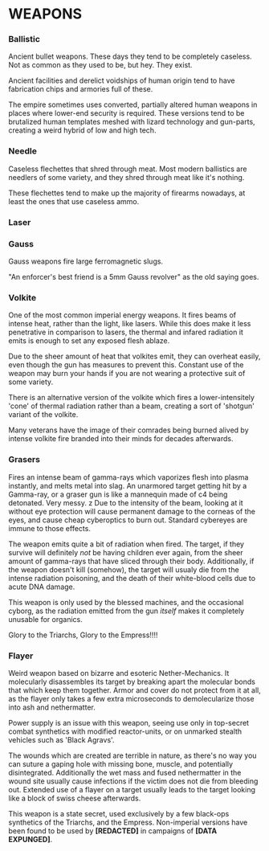 # WEAPONS

### Ballistic

Ancient bullet weapons. These days they tend to be completely caseless. Not as common as they used to be, but hey. They exist.

Ancient facilities and derelict voidships of human origin tend to have fabrication chips and armories full of these. 

The empire sometimes uses converted, partially altered human weapons in places where lower-end security is required. These versions tend to be brutalized human templates meshed with lizard technology and gun-parts, creating a weird hybrid of low and high tech.

### Needle

Caseless flechettes that shred through meat. Most modern ballistics are needlers of some variety, and they shred through meat like it's nothing.

These flechettes tend to make up the majority of firearms nowadays, at least the ones that use caseless ammo.

### Laser

### Gauss

Gauss weapons fire large ferromagnetic slugs.

"An enforcer's best friend is a 5mm Gauss revolver" as the old saying goes.

### Volkite

One of the most common imperial energy weapons. It fires beams of intense heat, rather than the light, like lasers. While this does make it less penetrative in comparison to lasers, the thermal and infared radiation it emits is enough to set any exposed flesh ablaze.

Due to the sheer amount of heat that volkites emit, they can overheat easily, even though the gun has measures to prevent this. Constant use of the weapon may burn your hands if you are not wearing a protective suit of some variety.

There is an alternative version of the volkite which fires a lower-intensitely 'cone' of thermal radiation rather than a beam, creating a sort of 'shotgun' variant of the volkite.

Many veterans have the image of their comrades being burned alived by intense volkite fire branded into their minds for decades afterwards.

### Grasers

Fires an intense beam of gamma-rays which vaporizes flesh into plasma instantly, and melts metal into slag. An unarmored target getting hit by a Gamma-ray, or a graser gun is like a mannequin made of c4 being detonated. Very messy.
z
Due to the intensity of the beam, looking at it without eye protection will cause permanent damage to the corneas of the eyes, and cause cheap cyberoptics to burn out. Standard cybereyes are immune to those effects.

The weapon emits quite a bit of radiation when fired. The target, if they survive will definitely *not* be having children ever again, from the sheer amount of gamma-rays that have sliced through their body. Additionally, if the weapon doesn't kill (somehow), the target will usualy die from the intense radiation poisoning, and the death of their white-blood cells due to acute DNA damage.

This weapon is only used by the blessed machines, and the occasional cyborg, as the radiation emitted from the gun *itself* makes it completely unusable for organics.

Glory to the Triarchs, Glory to the Empress!!!!

### Flayer

Weird weapon based on bizarre and esoteric Nether-Mechanics. It molecularly disassembles its target by breaking apart the molecular bonds that which keep them together. Armor and cover do not protect from it at all, as the flayer only takes a few extra microseconds to demolecularize those into ash and nethermatter.

Power supply is an issue with this weapon, seeing use only in top-secret combat synthetics with modified reactor-units, or on unmarked stealth vehicles such as 'Black Agravs'.

The wounds which are created are terrible in nature, as there's no way you can suture a gaping hole with missing bone, muscle, and potentially disintegrated. Additionally the wet mass and fused nethermatter in the wound site usually cause infections if the victim does not die from bleeding out. Extended use of a flayer on a target usually leads to the target looking like a block of swiss cheese afterwards.

This weapon is a state secret, used exclusively by a few black-ops synthetics of the Triarchs, and the Empress. Non-imperial versions have been found to be used by **[REDACTED]** in campaigns of **[DATA EXPUNGED]**.
